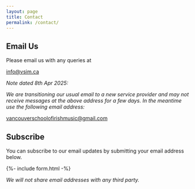 ```yaml
---
layout: page
title: Contact
permalink: /contact/
---
```


## Email Us

Please email us with any queries at

[info@vsim.ca](mailto:info@vsim.ca)

_Note dated 8th Apr 2025:_

_We are transitioning our usual email to a new service provider and may not receive messages at the above address for a few days.
In the meantime use the following email address:_

[vancouverschoolofirishmusic@gmail.com](mailto:vancouverschoolofirishmusic@gmail.com)

## Subscribe 

You can subscribe to our email updates by submitting your email address below. 

<div id="html" markdown="0">
{%- include form.html -%}
</div>

_We will not share email addresses with any third party._
